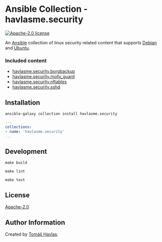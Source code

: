 Ansible Collection - havlasme.security
====================================== 

[![Apache-2.0 license][license-image]][license-link]

An [Ansible](https://www.ansible.com/) collection of linux security related content that supports [Debian](https://www.debian.org/) and [Ubuntu](https://ubuntu.com/).

### Included content

- [havlasme.security.borgbackup](/roles/borgbackup/README.md)
- [havlasme.security.molly_guard](/roles/molly_guard/README.md)
- [havlasme.security.nftables](/roles/nftables/README.md)
- [havlasme.security.sshd](/roles/sshd/README.md)

Installation
------------

```shell
ansible-galaxy collection install havlasme.security
```

```yaml title="requirements.yml"
---
collections:
- name: 'havlasme.security'
...
```

Development
-----------

```shell
make build
```

```shell title="ansible-lint"
make lint
```

```shell title="molecule"
make test
```

License
-------

[Apache-2.0][license-link]

Author Information
------------------

Created by [Tomáš Havlas](https://havlas.me/).


[license-image]: https://img.shields.io/badge/license-Apache2.0-blue.svg?style=flat-square
[license-link]: LICENSE
